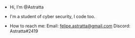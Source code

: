 - Hi, I’m @Astratta

- I'm a student of cyber security, I code too.

- How to reach me:
    Email: felipe.astratta@gmail.com
    Discord: Astratta#2419

<!---
Astratta/Astratta is a ✨ special ✨ repository because its `README.md` (this file) appears on your GitHub profile.
You can click the Preview link to take a look at your changes.
--->

